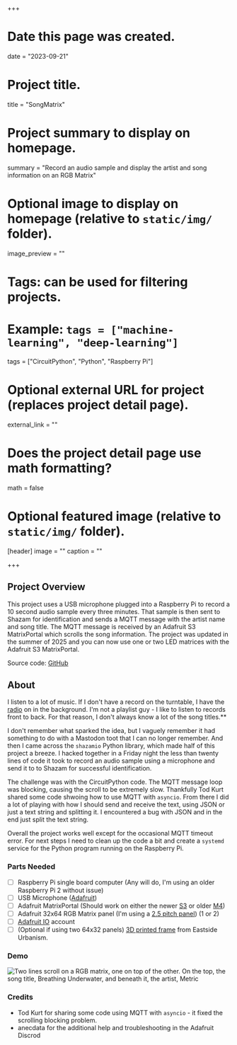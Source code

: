 +++
# Date this page was created.
date = "2023-09-21"

# Project title.
title = "SongMatrix"

# Project summary to display on homepage.
summary = "Record an audio sample and display the artist and song information on an RGB Matrix"

# Optional image to display on homepage (relative to `static/img/` folder).
image_preview = ""

# Tags: can be used for filtering projects.
# Example: `tags = ["machine-learning", "deep-learning"]`
tags = ["CircuitPython", "Python", "Raspberry Pi"]

# Optional external URL for project (replaces project detail page).
external_link = ""

# Does the project detail page use math formatting?
math = false

# Optional featured image (relative to `static/img/` folder).
[header]
image = ""
caption = ""

+++

##  Project Overview

This project uses a USB microphone plugged into a Raspberry Pi to record a 10 second audio sample every three minutes.  That sample is then sent to Shazam for identification and sends a MQTT message with the artist name and song title.  The MQTT message is received by an Adafruit S3 MatrixPortal which scrolls the song information.  The project was updated in the summer of 2025 and you can now use one or two LED matrices with the Adafruit S3 MatrixPortal.

Source code: [GitHub](https://github.com/prcutler/songmatrix)

## About

I listen to a lot of music.  If I don't have a record on the turntable, I have the [radio](https://thecurrent.org) on in the background.  I'm not a playlist guy - I like to listen to records front to back.  For that reason, I don't always know a lot of the song titles.**

I don't remember what sparked the idea, but I vaguely remember it had something to do with a Mastodon toot that I can no longer remember.  And then I came across the `shazamio` Python library, which made half of this project a breeze.  I hacked together in a Friday night the less than twenty lines of code it took to record an audio sample using a microphone and send it to to Shazam for successful identification.

The challenge was with the CircuitPython code.  The MQTT message loop was blocking, causing the scroll to be extremely slow.  Thankfully Tod Kurt shared some code shwoing how to use MQTT with `asyncio`.  From there I did a lot of playing with how I should send and receive the text, using JSON or just a text string and splitting it.  I encountered a bug with JSON and in the end just split the text string.

Overall the project works well except for the occasional MQTT timeout error.  For next steps I need to clean up the code a bit and create a `systemd` service for the Python program running on the Raspberry Pi.

### Parts Needed

- [ ] Raspberry Pi single board computer (Any will do, I'm using an older Raspberry Pi 2 without issue)
- [ ] USB Microphone ([Adafruit](https://www.adafruit.com/product/3367))
- [ ] Adafruit MatrixPortal (Should work on either the newer [S3](https://www.adafruit.com/product/5778) or older [M4](https://www.adafruit.com/product/4745))
- [ ] Adafruit 32x64 RGB Matrix panel (I'm using a [2.5 pitch panel](https://www.adafruit.com/product/5036)) (1 or 2)
- [ ] [Adafruit IO](https://io.adafruit.com) account
- [ ] (Optional if using two 64x32 panels) [3D printed frame](https://www.printables.com/model/1332041-transit-tracker-frame) from Eastside Urbanism.

### Demo
![Two lines scroll on a RGB matrix, one on top of the other. On the top, the song title, Breathing Underwater, and beneath it, the artist, Metric](480p.gif)

### Credits

* Tod Kurt for sharing some code using MQTT with `asyncio` - it fixed the scrolling blocking problem.
* anecdata for the additional help and troubleshooting in the Adafruit Discrod
